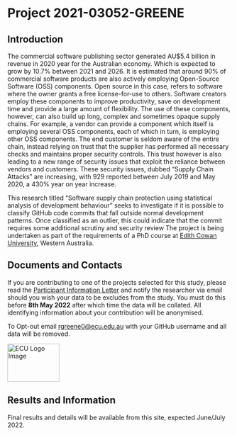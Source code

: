 # Project 2021-03052-GREENE

## Introduction

The commercial software publishing sector generated AU$5.4 billion in revenue in 2020 year for the Australian economy. Which is expected to grow by 10.7% between 2021 and 2026. It is estimated that around 90% of commercial software products are also actively employing Open-Source Software (OSS) components. Open source in this case, refers to software where the owner grants a free license-for-use to others. Software creators employ these components to improve productivity, save on development time and provide a large amount of flexibility. The use of these components, however, can also build up long, complex and sometimes opaque supply chains. For example, a vendor can provide a component which itself is employing several OSS components, each of which in turn, is employing other OSS components. The end customer is seldom aware of the entire chain, instead relying on trust that the supplier has performed all necessary checks and maintains proper security controls. This trust however is also leading to a new range of security issues that exploit the reliance between vendors and customers. These security issues, dubbed “Supply Chain Attacks” are increasing, with 929 reported between July 2019 and May 2020, a 430% year on year increase.

This research titled “Software supply chain protection using statistical analysis of development behaviour” seeks to investigate if it is possible to classify GitHub code commits that fall outside normal development patterns. Once classified as an outlier, this could indicate that the commit requires some additional scrutiny and security review The project is being undertaken as part of the requirements of a PhD course at [Edith Cowan University](https://www.ecu.edu.au/), Western Australia.

## Documents and Contacts

If you are contributing to one of the projects selected for this study, please read the [Participant Information Letter](/ParticipantInformationLetter.pdf) and notify the researcher via email should you wish your data to be excludes from the study. You must do this before **8th May 2022** after which time the data will be collated. All identifying information about your contribution will be anonymised.

To Opt-out email [rgreene0@ecu.edu.au](mailto:rgreene0@ecu.edu.au) with your GitHub username and all data will be removed.

<img src="https://www.ecu.edu.au/__data/assets/file/0007/813067/logo__ecu.svg" alt="ECU Logo Image" width="117" height="86">

## Results and Information

Final results and details will be available from this site, expected June/July 2022. 
